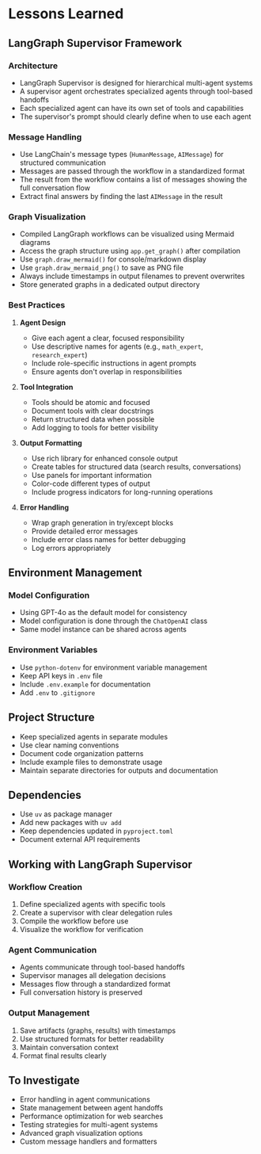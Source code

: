 # Lessons Learned

## LangGraph Supervisor Framework

### Architecture
- LangGraph Supervisor is designed for hierarchical multi-agent systems
- A supervisor agent orchestrates specialized agents through tool-based handoffs
- Each specialized agent can have its own set of tools and capabilities
- The supervisor's prompt should clearly define when to use each agent

### Message Handling
- Use LangChain's message types (`HumanMessage`, `AIMessage`) for structured communication
- Messages are passed through the workflow in a standardized format
- The result from the workflow contains a list of messages showing the full conversation flow
- Extract final answers by finding the last `AIMessage` in the result

### Graph Visualization
- Compiled LangGraph workflows can be visualized using Mermaid diagrams
- Access the graph structure using `app.get_graph()` after compilation
- Use `graph.draw_mermaid()` for console/markdown display
- Use `graph.draw_mermaid_png()` to save as PNG file
- Always include timestamps in output filenames to prevent overwrites
- Store generated graphs in a dedicated output directory

### Best Practices
1. **Agent Design**
   - Give each agent a clear, focused responsibility
   - Use descriptive names for agents (e.g., `math_expert`, `research_expert`)
   - Include role-specific instructions in agent prompts
   - Ensure agents don't overlap in responsibilities

2. **Tool Integration**
   - Tools should be atomic and focused
   - Document tools with clear docstrings
   - Return structured data when possible
   - Add logging to tools for better visibility

3. **Output Formatting**
   - Use rich library for enhanced console output
   - Create tables for structured data (search results, conversations)
   - Use panels for important information
   - Color-code different types of output
   - Include progress indicators for long-running operations

4. **Error Handling**
   - Wrap graph generation in try/except blocks
   - Provide detailed error messages
   - Include error class names for better debugging
   - Log errors appropriately

## Environment Management

### Model Configuration
- Using GPT-4o as the default model for consistency
- Model configuration is done through the `ChatOpenAI` class
- Same model instance can be shared across agents

### Environment Variables
- Use `python-dotenv` for environment variable management
- Keep API keys in `.env` file
- Include `.env.example` for documentation
- Add `.env` to `.gitignore`

## Project Structure
- Keep specialized agents in separate modules
- Use clear naming conventions
- Document code organization patterns
- Include example files to demonstrate usage
- Maintain separate directories for outputs and documentation

## Dependencies
- Use `uv` as package manager
- Add new packages with `uv add`
- Keep dependencies updated in `pyproject.toml`
- Document external API requirements

## Working with LangGraph Supervisor

### Workflow Creation
1. Define specialized agents with specific tools
2. Create a supervisor with clear delegation rules
3. Compile the workflow before use
4. Visualize the workflow for verification

### Agent Communication
- Agents communicate through tool-based handoffs
- Supervisor manages all delegation decisions
- Messages flow through a standardized format
- Full conversation history is preserved

### Output Management
1. Save artifacts (graphs, results) with timestamps
2. Use structured formats for better readability
3. Maintain conversation context
4. Format final results clearly

## To Investigate
- Error handling in agent communications
- State management between agent handoffs
- Performance optimization for web searches
- Testing strategies for multi-agent systems
- Advanced graph visualization options
- Custom message handlers and formatters

